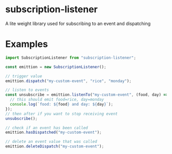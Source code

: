 # subscription-listener

A lite weight library used for subscribing to an event and dispatching

# Examples

```js
import SubscriptionListener from "subscription-listener";

const emittion = new SubscriptionListener();

// trigger value
emittion.dispatch("my-custom-event", "rice", "monday");

// listen to events
const unsubscribe = emittion.listenTo("my-custom-event", (food, day) => {
  // this should emit food=rice, day=monday
  console.log(`food: ${food} and day: ${day}`);
});
// then after if you want to stop receiving event
unsubscribe();

// check if an event has been called
emittion.hasDispatched("my-custom-event");

// delete an event value that was called
emittion.deleteDispatch("my-custom-event");
```
